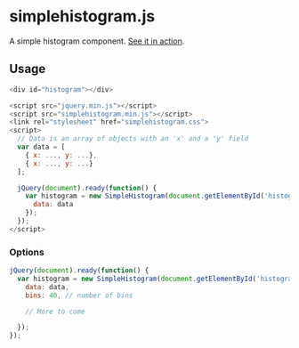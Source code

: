 # simplehistogram.js

A simple histogram component.
[See it in action](http://rawgit.com/rsimon/simplehistogram.js/master/example.html).

## Usage

```javascript
<div id="histogram"></div>
```
```javascript
<script src="jquery.min.js"></script>
<script src="simplehistogram.min.js"></script>
<link rel="stylesheet" href="simplehistogram.css">
<script>
  // Data is an array of objects with an 'x' and a 'y' field
  var data = [
    { x: ..., y: ...},
    { x: ..., y: ...}
  ];

  jQuery(document).ready(function() {
    var histogram = new SimpleHistogram(document.getElementById('histogram'), {
      data: data
    });
  });
</script>
```

### Options

```javascript
jQuery(document).ready(function() {
  var histogram = new SimpleHistogram(document.getElementById('histogram'), {
    data: data,
    bins: 40, // number of bins

    // More to come

  });
});
```
